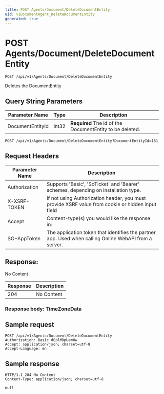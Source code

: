 ```yaml
---
title: POST Agents/Document/DeleteDocumentEntity
uid: v1DocumentAgent_DeleteDocumentEntity
generated: true
---
```


# POST Agents/Document/DeleteDocumentEntity

```http
POST /api/v1/Agents/Document/DeleteDocumentEntity
```

Deletes the DocumentEntity







## Query String Parameters

| Parameter Name | Type |  Description |
|----------------|------|--------------|
| DocumentEntityId | int32 | **Required** The id of the DocumentEntity to be deleted. |

```http
POST /api/v1/Agents/Document/DeleteDocumentEntity?DocumentEntityId=151
```


## Request Headers

| Parameter Name | Description |
|----------------|-------------|
| Authorization  | Supports 'Basic', 'SoTicket' and 'Bearer' schemes, depending on installation type. |
| X-XSRF-TOKEN   | If not using Authorization header, you must provide XSRF value from cookie or hidden input field |
| Accept         | Content-type(s) you would like the response in:  |
| SO-AppToken | The application token that identifies the partner app. Used when calling Online WebAPI from a server. |


## Response:

No Content

| Response | Description |
|----------------|-------------|
| 204 | No Content |

### Response body: TimeZoneData


## Sample request

```http!
POST /api/v1/Agents/Document/DeleteDocumentEntity
Authorization: Basic dGplMDpUamUw
Accept: application/json; charset=utf-8
Accept-Language: en
```

## Sample response

```http_
HTTP/1.1 204 No Content
Content-Type: application/json; charset=utf-8

null
```